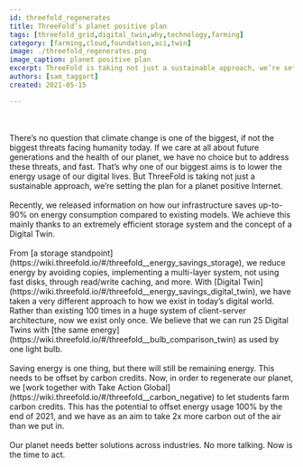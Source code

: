 ```yaml
---
id: threefold_regenerates
title: ThreeFold’s planet positive plan
tags: [threefold_grid,digital_twin,why,technology,farming]
category: [farming,cloud,foundation,aci,twin]
image: ./threefold_regenerates.png
image_caption: planet positive plan
excerpt: ThreeFold is taking not just a sustainable approach, we’re setting the plan for a planet positive Internet.
authors: [sam_taggart]
created: 2021-05-15

---
```


<br/>
<br/>
There’s no question that climate change is one of the biggest, if not the biggest threats facing humanity today. If we care at all about future generations and the health of our planet, we have no choice but to address these threats, and fast. That’s why one of our biggest aims is to lower the energy usage of our digital lives. But ThreeFold is taking not just a sustainable approach, we’re setting the plan for a planet positive Internet.
<br/>
<br/>
Recently, we released information on how our infrastructure saves up-to-90% on energy consumption compared to existing models. We achieve this mainly thanks to an extremely efficient storage system and the concept of a Digital Twin.
<br/>
<br/>
From [a storage standpoint](https://wiki.threefold.io/#/threefold__energy_savings_storage), we reduce energy by avoiding copies, implementing a multi-layer system, not using fast disks, through read/write caching, and more. With [Digital Twin](https://wiki.threefold.io/#/threefold__energy_savings_digital_twin), we have taken a very different approach to how we exist in today’s digital world. Rather than existing 100 times in a huge system of client-server architecture, now we exist only once. We believe that we can run 25 Digital Twins with [the same energy](https://wiki.threefold.io/#/threefold__bulb_comparison_twin) as used by one light bulb.
<br/>
<br/>
Saving energy is one thing, but there will still be remaining energy. This needs to be offset by carbon credits. Now, in order to regenerate our planet, we [work together with Take Action Global](https://wiki.threefold.io/#/threefold__carbon_negative) to let students farm carbon credits. This has the potential to offset energy usage 100% by the end of 2021, and we have as an aim to take 2x more carbon out of the air than we put in.
<br/>
<br/>
Our planet needs better solutions across industries. No more talking. Now is the time to act.
